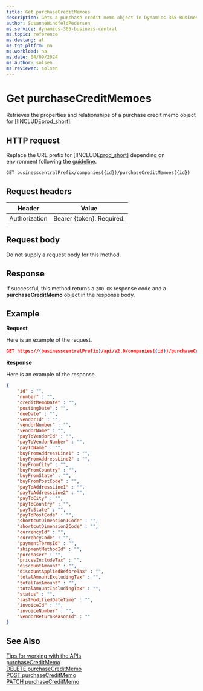 ```yaml
---
title: Get purchaseCreditMemoes
description: Gets a purchase credit memo object in Dynamics 365 Business Central.
author: SusanneWindfeldPedersen
ms.service: dynamics-365-business-central
ms.topic: reference
ms.devlang: al
ms.tgt_pltfrm: na
ms.workload: na
ms.date: 04/09/2024
ms.author: solsen
ms.reviewer: solsen
---
```


<!-- NOTE: This article is an auto-generated stub from the metadata file. -->
<!-- The sections marked with an EDIT_IS_REQUIRED require manual editing. -->
# Get purchaseCreditMemoes

Retrieves the properties and relationships of a purchase credit memo object for [!INCLUDE[prod_short](../../../includes/prod_short.md)].

## HTTP request

Replace the URL prefix for [!INCLUDE[prod_short](../../../includes/prod_short.md)] depending on environment following the [guideline](../../v2.0/endpoints-apis-for-dynamics.md).
<!-- START>EDIT_IS_REQUIRED. There URL for accessing the endpoint might be different -->
```
GET businesscentralPrefix/companies({id})/purchaseCreditMemoes({id})
```
<!-- END>EDIT_IS_REQUIRED -->
## Request headers

|Header|Value|
|------|-----|
|Authorization  |Bearer {token}. Required. |

## Request body

Do not supply a request body for this method.

## Response

If successful, this method returns a ```200 OK``` response code and a **purchaseCreditMemo** object in the response body.

## Example

**Request**

Here is an example of the request.
<!-- START>EDIT_IS_REQUIRED. There URL for accessing the endpoint might be different -->
```json
GET https://{businesscentralPrefix}/api/v2.0/companies({id})/purchaseCreditMemoes({id})
```
<!-- END>EDIT_IS_REQUIRED -->
**Response**

Here is an example of the response.

<!-- START>EDIT_IS_REQUIRED. Fill in values for properties -->
```json
{
    "id" : "",
    "number" : "",
    "creditMemoDate" : "",
    "postingDate" : "",
    "dueDate" : "",
    "vendorId" : "",
    "vendorNumber" : "",
    "vendorName" : "",
    "payToVendorId" : "",
    "payToVendorNumber" : "",
    "payToName" : "",
    "buyFromAddressLine1" : "",
    "buyFromAddressLine2" : "",
    "buyFromCity" : "",
    "buyFromCountry" : "",
    "buyFromState" : "",
    "buyFromPostCode" : "",
    "payToAddressLine1" : "",
    "payToAddressLine2" : "",
    "payToCity" : "",
    "payToCountry" : "",
    "payToState" : "",
    "payToPostCode" : "",
    "shortcutDimension1Code" : "",
    "shortcutDimension2Code" : "",
    "currencyId" : "",
    "currencyCode" : "",
    "paymentTermsId" : "",
    "shipmentMethodId" : "",
    "purchaser" : "",
    "pricesIncludeTax" : "",
    "discountAmount" : "",
    "discountAppliedBeforeTax" : "",
    "totalAmountExcludingTax" : "",
    "totalTaxAmount" : "",
    "totalAmountIncludingTax" : "",
    "status" : "",
    "lastModifiedDateTime" : "",
    "invoiceId" : "",
    "invoiceNumber" : "",
    "vendorReturnReasonId" : ""
}
```
<!-- END>EDIT_IS_REQUIRED -->
## See Also

[Tips for working with the APIs](/dynamics365/business-central/dev-itpro/developer/devenv-connect-apps-tips)  
[purchaseCreditMemo](../resources/dynamics_purchaseCreditMemo.md)  
[DELETE purchaseCreditMemo](dynamics_purchasecreditmemo_delete.md)  
[POST purchaseCreditMemo](dynamics_purchasecreditmemo_create.md)  
[PATCH purchaseCreditMemo](dynamics_purchasecreditmemo_update.md)  
